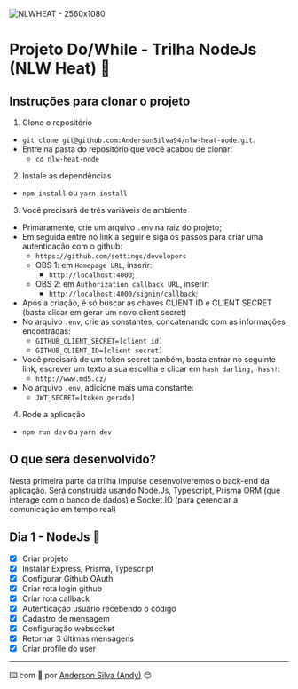 ![NLWHEAT - 2560x1080](https://user-images.githubusercontent.com/52717632/138005308-c406187c-0b83-47e3-822a-38cc224781d4.png)
# Projeto Do/While - Trilha NodeJs (NLW Heat) :rocket:

## Instruções para clonar o projeto
1. Clone o repositório
  * `git clone git@github.com:AndersonSilva94/nlw-heat-node.git`.
  * Entre na pasta do repositório que você acabou de clonar:
    * `cd nlw-heat-node`

2. Instale as dependências
  * `npm install` ou `yarn install`

3. Você precisará de três variáveis de ambiente
  * Primaramente, crie um arquivo `.env` na raiz do projeto;
  * Em seguida entre no link a seguir e siga os passos para criar uma autenticação com o github:
    * `https://github.com/settings/developers`
    * OBS 1: em `Homepage URL`, inserir:
      * `http://localhost:4000`;
    * OBS 2: em `Authorization callback URL`, inserir:
      * `http://localhost:4000/signin/callback`;
  * Após a criação, é só buscar as chaves CLIENT ID e CLIENT SECRET (basta clicar em gerar um novo client secret)
  * No arquivo `.env`, crie as constantes, concatenando com as informações encontradas:
    * `GITHUB_CLIENT_SECRET=[client id]`
    * `GITHUB_CLIENT_ID=[client secret]`
  * Você precisará de um token secret também, basta entrar no seguinte link, escrever um texto a sua escolha e clicar em `hash darling, hash!`:
    * `http://www.md5.cz/`
  * No arquivo `.env`, adicione mais uma constante:
    * `JWT_SECRET=[token gerado]`

4. Rode a aplicação
  * `npm run dev` ou `yarn dev`

## O que será desenvolvido?
Nesta primeira parte da trilha Impulse desenvolveremos o back-end da aplicação. Será construída usando Node.Js, Typescript, Prisma ORM (que interage com o banco de dados) e Socket.IO (para gerenciar a comunicação em tempo real)

## Dia 1 - NodeJs :rocket:
- [x]  Criar projeto
- [x]  Instalar Express, Prisma, Typescript
- [x]  Configurar Github OAuth
- [x]  Criar rota login github
- [x]  Criar rota callback
- [x]  Autenticação usuário recebendo o código
- [x]  Cadastro de mensagem
- [x]  Configuração websocket
- [x]  Retornar 3 últimas mensagens
- [x]  Criar profile do user

---
:keyboard: com :purple_heart: por [Anderson Silva (Andy)](https://www.linkedin.com/in/andssilva/) 😊